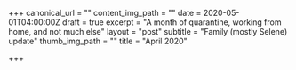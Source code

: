 +++
canonical_url = ""
content_img_path = ""
date = 2020-05-01T04:00:00Z
draft = true
excerpt = "A month of quarantine, working from home, and not much else"
layout = "post"
subtitle = "Family (mostly Selene) update"
thumb_img_path = ""
title = "April 2020"

+++
